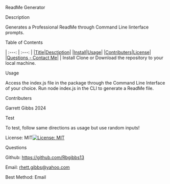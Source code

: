 ReadMe Generator


Description

Generates a Professional ReadMe through Command Line Iinterface prompts.


Table of Contents

|   :---:   |   :---:   |
              |[Title](#readme-generator)|[Desctiption](#description)|
              |[Install](#install)|[Usage](#usage)|
              |[Contributers](#contributers)|[License](#license)|
              |[Questions - Contact Me](#questions)|      |
Install
Clone or Download the repository to your local machine.


Usage

Access the index.js file in the package through the Command Line Interface of your choice. Run node index.js in the CLI to generate a ReadMe file.


Contributers

Garrett Gibbs 2024


Test

To test, follow same directions as usage but use random inputs!


License:
MIT[![License: MIT](https://img.shields.io/badge/License-MIT-yellow.svg)](https://opensource.org/licenses/MIT)


Questions

Github: https://github.com/Rbgibbs13

Email: rhett.gibbs@yahoo.com

Best Method: Email